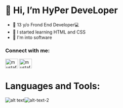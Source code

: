 # 👋 Hi, I’m HyPer DeveLoper
- 👀 13 y/o Frond End Developer💻
- 🌱 I started learning HTML and CSS
- 💞️ I'm into software
<!---
HYpErDvlopr/HYpErDvlopr is a ✨ special ✨ repository because its `README.md` (this file) appears on your GitHub profile.
You can click the Preview link to take a look at your changes.
--->

<h3 align="left">Connect with me:</h3>
<p align="left">
<a href="https://twitter.com/HyDeve_tr" target="blank"><img align="center" src="https://raw.githubusercontent.com/rahuldkjain/github-profile-readme-generator/master/src/images/icons/Social/twitter.svg" alt="mustafaakocaa99" height="30" width="40" /></a>
  <a href="https://twitter.com/HyDeve_eng" target="blank"><img align="center" src="https://raw.githubusercontent.com/rahuldkjain/github-profile-readme-generator/master/src/images/icons/Social/twitter.svg" alt="mustafaakocaa99" height="30" width="40" /></a>
</p>

# Languages and Tools:
![alt text](https://upload.wikimedia.org/wikipedia/commons/thumb/d/d5/CSS3_logo_and_wordmark.svg/40px-CSS3_logo_and_wordmark.svg.png)![alt-text-2](https://upload.wikimedia.org/wikipedia/commons/thumb/6/61/HTML5_logo_and_wordmark.svg/55px-HTML5_logo_and_wordmark.svg.png)
